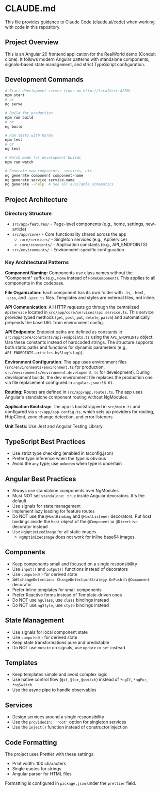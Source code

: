 # CLAUDE.md

This file provides guidance to Claude Code (claude.ai/code) when working with code in this repository.

## Project Overview

This is an Angular 20 frontend application for the RealWorld demo (Conduit clone). It follows modern Angular patterns with standalone components, signals-based state management, and strict TypeScript configuration.

## Development Commands

```bash
# Start development server (runs on http://localhost:4200)
npm start
# or
ng serve

# Build for production
npm run build
# or
ng build

# Run tests with Karma
npm test
# or
ng test

# Watch mode for development builds
npm run watch

# Generate new components, services, etc.
ng generate component component-name
ng generate service service-name
ng generate --help  # See all available schematics
```

## Project Architecture

### Directory Structure

- `src/app/features/` - Page-level components (e.g., home, settings, new-article)
- `src/app/core/` - Core functionality shared across the app
  - `core/services/` - Singleton services (e.g., ApiService)
  - `core/constants/` - Application constants (e.g., API_ENDPOINTS)
- `src/environments/` - Environment-specific configuration

### Key Architectural Patterns

**Component Naming:** Components use class names without the "Component" suffix (e.g., `Home` instead of `HomeComponent`). This applies to all components in the codebase.

**File Organization:** Each component has its own folder with `.ts`, `.html`, `.scss`, and `.spec.ts` files. Templates and styles are external files, not inline.

**API Communication:** All HTTP requests go through the centralized `ApiService` located in `src/app/core/services/api.service.ts`. This service provides typed methods (`get`, `post`, `put`, `delete`, `patch`) and automatically prepends the base URL from environment config.

**API Endpoints:** Endpoint paths are defined as constants in `src/app/core/constants/api-endpoints.ts` using the `API_ENDPOINTS` object. Use these constants instead of hardcoded strings. The structure supports both static paths and functions for dynamic parameters (e.g., `API_ENDPOINTS.articles.bySlug(slug)`).

**Environment Configuration:** The app uses environment files (`src/environments/environment.ts` for production, `src/environments/environment.development.ts` for development). During development builds, the dev environment file replaces the production one via file replacement configured in `angular.json:56-61`.

**Routing:** Routes are defined in `src/app/app.routes.ts`. The app uses Angular's standalone component routing without NgModules.

**Application Bootstrap:** The app is bootstrapped in `src/main.ts` and configured via `src/app/app.config.ts`, which sets up providers for routing, HttpClient, zone change detection, and error listeners.

**Unit Tests:** Use Jest and Angular Testing Library.

## TypeScript Best Practices

- Use strict type checking (enabled in tsconfig.json)
- Prefer type inference when the type is obvious
- Avoid the `any` type; use `unknown` when type is uncertain

## Angular Best Practices

- Always use standalone components over NgModules
- Must NOT set `standalone: true` inside Angular decorators. It's the default.
- Use signals for state management
- Implement lazy loading for feature routes
- Do NOT use the `@HostBinding` and `@HostListener` decorators. Put host bindings inside the `host` object of the `@Component` or `@Directive` decorator instead
- Use `NgOptimizedImage` for all static images.
  - `NgOptimizedImage` does not work for inline base64 images.

## Components

- Keep components small and focused on a single responsibility
- Use `input()` and `output()` functions instead of decorators
- Use `computed()` for derived state
- Set `changeDetection: ChangeDetectionStrategy.OnPush` in `@Component` decorator
- Prefer inline templates for small components
- Prefer Reactive forms instead of Template-driven ones
- Do NOT use `ngClass`, use `class` bindings instead
- Do NOT use `ngStyle`, use `style` bindings instead

## State Management

- Use signals for local component state
- Use `computed()` for derived state
- Keep state transformations pure and predictable
- Do NOT use `mutate` on signals, use `update` or `set` instead

## Templates

- Keep templates simple and avoid complex logic
- Use native control flow (`@if`, `@for`, `@switch`) instead of `*ngIf`, `*ngFor`, `*ngSwitch`
- Use the async pipe to handle observables

## Services

- Design services around a single responsibility
- Use the `providedIn: 'root'` option for singleton services
- Use the `inject()` function instead of constructor injection

## Code Formatting

The project uses Prettier with these settings:

- Print width: 100 characters
- Single quotes for strings
- Angular parser for HTML files

Formatting is configured in `package.json` under the `prettier` field.
